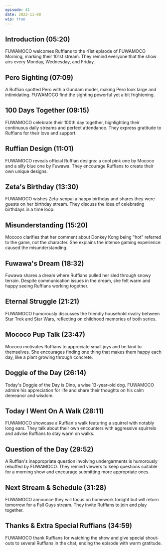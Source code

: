 ```yaml
---
episode: 41
date: 2023-11-08
wip: true
---
```


## Introduction (05:20)

FUWAMOCO welcomes Ruffians to the 41st episode of FUWAMOCO Morning, marking their 101st stream. They remind everyone that the show airs every Monday, Wednesday, and Friday.

## Pero Sighting (07:09)

A Ruffian spotted Pero with a Gundam model, making Pero look large and intimidating. FUWAMOCO find the sighting powerful yet a bit frightening.

## 100 Days Together (09:15)

FUWAMOCO celebrate their 100th day together, highlighting their continuous daily streams and perfect attendance. They express gratitude to Ruffians for their love and support.

## Ruffian Design (11:01)

FUWAMOCO reveals official Ruffian designs: a cool pink one by Mococo and a silly blue one by Fuwawa. They encourage Ruffians to create their own unique designs.

## Zeta's Birthday (13:30)

FUWAMOCO wishes Zeta-senpai a happy birthday and shares they were guests on her birthday stream. They discuss the idea of celebrating birthdays in a time loop.

## Misunderstanding (15:20)

Mococo clarifies that her comment about Donkey Kong being "hot" referred to the game, not the character. She explains the intense gaming experience caused the misunderstanding.

## Fuwawa's Dream (18:32)

Fuwawa shares a dream where Ruffians pulled her sled through snowy terrain. Despite communication issues in the dream, she felt warm and happy seeing Ruffians working together.

## Eternal Struggle (21:21)

FUWAMOCO humorously discusses the friendly household rivalry between Star Trek and Star Wars, reflecting on childhood memories of both series.

## Mococo Pup Talk (23:47)

Mococo motivates Ruffians to appreciate small joys and be kind to themselves. She encourages finding one thing that makes them happy each day, like a plant growing through concrete.

## Doggie of the Day (26:14)

Today's Doggie of the Day is Dino, a wise 13-year-old dog. FUWAMOCO admire his appreciation for life and share their thoughts on his calm demeanor and wisdom.

## Today I Went On A Walk (28:11)

FUWAMOCO showcase a Ruffian's walk featuring a squirrel with notably long ears. They talk about their own encounters with aggressive squirrels and advise Ruffians to stay warm on walks.

## Question of the Day (29:52)

A Ruffian's inappropriate question involving undergarments is humorously rebuffed by FUWAMOCO. They remind viewers to keep questions suitable for a morning show and encourage submitting more appropriate ones.

## Next Stream & Schedule (31:28)

FUWAMOCO announce they will focus on homework tonight but will return tomorrow for a Fall Guys stream. They invite Ruffians to join and play together.

## Thanks & Extra Special Ruffians (34:59)

FUWAMOCO thank Ruffians for watching the show and give special shout-outs to several Ruffians in the chat, ending the episode with warm gratitude.
